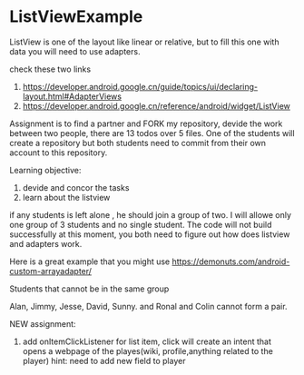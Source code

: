 # ListViewExample
ListView is one of the layout like linear or relative, but to fill this one with data you will need to use adapters.

check these two links
1) https://developer.android.google.cn/guide/topics/ui/declaring-layout.html#AdapterViews
2) https://developer.android.google.cn/reference/android/widget/ListView

Assignment is to find a partner and FORK my repository, devide the work between two people, there are 13 todos over 5 files.
One of the students will create a repository but both students need to commit from their own account to this repository.

Learning objective:
1) devide and concor the tasks 
2) learn about the listview

if any students is left alone , he should join a group of two. I will allowe only one group of 3 students and no single student.
The code will not build successfully at this moment, you both need to figure out how does listview and adapters work.

Here is a great example that you might use
https://demonuts.com/android-custom-arrayadapter/

Students that cannot be in the same group

Alan, Jimmy, Jesse, David, Sunny.
and Ronal and Colin cannot form a pair.


NEW assignment:

1) add onItemClickListener for list item,
click will create an intent that opens a webpage of the playes(wiki, profile,anything related to the player)
 hint: need to add new field to player
